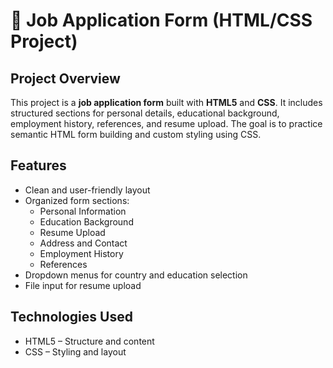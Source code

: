 # 📝 Job Application Form (HTML/CSS Project)

## Project Overview

This project is a **job application form** built with **HTML5** and **CSS**. It includes structured sections for personal details, educational background, employment history, references, and resume upload. The goal is to practice semantic HTML form building and custom styling using CSS.

## Features

- Clean and user-friendly layout
- Organized form sections:
  - Personal Information
  - Education Background
  - Resume Upload
  - Address and Contact
  - Employment History
  - References
- Dropdown menus for country and education selection
- File input for resume upload

## Technologies Used

- HTML5 – Structure and content
- CSS – Styling and layout


